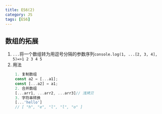 ```yaml
---
title: ES6(2)
category: JS
tags: [ES6]
---
```

<!-- <font color=#f66 size=12 face="黑体">黑体</font> -->
## 数组的拓展
1. ```...```将一个数组转为用逗号分隔的参数序列```console.log(1, ...[2, 3, 4], 5)=>1 2 3 4 5```
2. 用法
   ```javascript
    1. 复制数组
    const a2 = [...a1];
    const [...a2] = a1;
    2. 合并数组
    [...arr1, ...arr2, ...arr3]// 浅拷贝
    3. 字符串转换
    [...'hello']
    // [ "h", "e", "l", "l", "o" ]
   ```